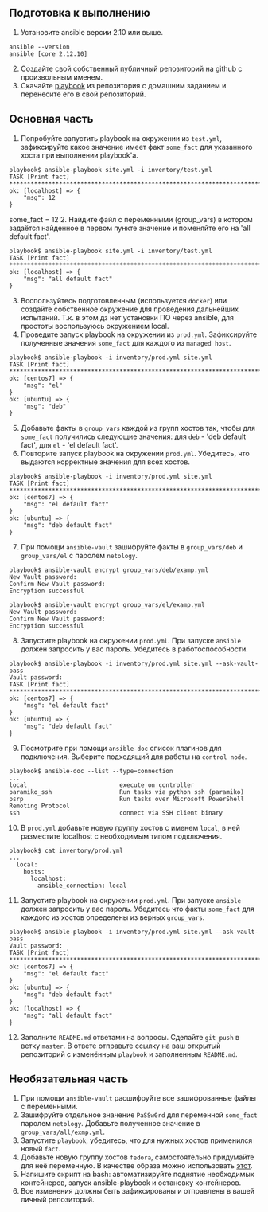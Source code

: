 ## Подготовка к выполнению
1. Установите ansible версии 2.10 или выше.
```
ansible --version
ansible [core 2.12.10]
```
2. Создайте свой собственный публичный репозиторий на github с произвольным именем.
3. Скачайте [playbook](./playbook/) из репозитория с домашним заданием и перенесите его в свой репозиторий.

## Основная часть
1. Попробуйте запустить playbook на окружении из `test.yml`, зафиксируйте какое значение имеет факт `some_fact` для указанного хоста при выполнении playbook'a.
```
playbook$ ansible-playbook site.yml -i inventory/test.yml
TASK [Print fact] *************************************************************************************************************************************************************************************************************
ok: [localhost] => {
    "msg": 12
}
```
some_fact = 12
2. Найдите файл с переменными (group_vars) в котором задаётся найденное в первом пункте значение и поменяйте его на 'all default fact'.
```
playbook$ ansible-playbook site.yml -i inventory/test.yml
TASK [Print fact] *************************************************************************************************************************************************************************************************************
ok: [localhost] => {
    "msg": "all default fact"
}
```
3. Воспользуйтесь подготовленным (используется `docker`) или создайте собственное окружение для проведения дальнейших испытаний.
Т.к. в этом дз нет установки ПО через ansible, для простоты воспользуюсь окружением local.
4. Проведите запуск playbook на окружении из `prod.yml`. Зафиксируйте полученные значения `some_fact` для каждого из `managed host`.
```
playbook$ ansible-playbook -i inventory/prod.yml site.yml
TASK [Print fact] *************************************************************************************************************************************************************************************************************
ok: [centos7] => {
    "msg": "el"
}
ok: [ubuntu] => {
    "msg": "deb"
}
```
5. Добавьте факты в `group_vars` каждой из групп хостов так, чтобы для `some_fact` получились следующие значения: для `deb` - 'deb default fact', для `el` - 'el default fact'.
6.  Повторите запуск playbook на окружении `prod.yml`. Убедитесь, что выдаются корректные значения для всех хостов.
```
playbook$ ansible-playbook -i inventory/prod.yml site.yml
TASK [Print fact] *************************************************************************************************************************************************************************************************************
ok: [centos7] => {
    "msg": "el default fact"
}
ok: [ubuntu] => {
    "msg": "deb default fact"
}
```
7. При помощи `ansible-vault` зашифруйте факты в `group_vars/deb` и `group_vars/el` с паролем `netology`.
```
playbook$ ansible-vault encrypt group_vars/deb/examp.yml
New Vault password: 
Confirm New Vault password: 
Encryption successful

playbook$ ansible-vault encrypt group_vars/el/examp.yml 
New Vault password: 
Confirm New Vault password: 
Encryption successful
```
8. Запустите playbook на окружении `prod.yml`. При запуске `ansible` должен запросить у вас пароль. Убедитесь в работоспособности.
```
playbook$ ansible-playbook -i inventory/prod.yml site.yml --ask-vault-pass
Vault password: 
TASK [Print fact] *************************************************************************************************************************************************************************************************************
ok: [centos7] => {
    "msg": "el default fact"
}
ok: [ubuntu] => {
    "msg": "deb default fact"
}
```
9. Посмотрите при помощи `ansible-doc` список плагинов для подключения. Выберите подходящий для работы на `control node`.
```
playbook$ ansible-doc --list --type=connection
...                                                                                                                                               
local                          execute on controller                                                                                                                                                                      
paramiko_ssh                   Run tasks via python ssh (paramiko)                                                                                                                                                        
psrp                           Run tasks over Microsoft PowerShell Remoting Protocol                                                                                                                                      
ssh                            connect via SSH client binary                                                                                                                                                              
```
10. В `prod.yml` добавьте новую группу хостов с именем  `local`, в ней разместите localhost с необходимым типом подключения.
```
playbook$ cat inventory/prod.yml 
...
  local:
    hosts:
      localhost:
        ansible_connection: local
```
11. Запустите playbook на окружении `prod.yml`. При запуске `ansible` должен запросить у вас пароль. Убедитесь что факты `some_fact` для каждого из хостов определены из верных `group_vars`.
```
playbook$ ansible-playbook -i inventory/prod.yml site.yml --ask-vault-pass
Vault password: 
TASK [Print fact] *************************************************************************************************************************************************************************************************************
ok: [centos7] => {
    "msg": "el default fact"
}
ok: [ubuntu] => {
    "msg": "deb default fact"
}
ok: [localhost] => {
    "msg": "all default fact"
}
```
12. Заполните `README.md` ответами на вопросы. Сделайте `git push` в ветку `master`. В ответе отправьте ссылку на ваш открытый репозиторий с изменённым `playbook` и заполненным `README.md`.

## Необязательная часть

1. При помощи `ansible-vault` расшифруйте все зашифрованные файлы с переменными.
2. Зашифруйте отдельное значение `PaSSw0rd` для переменной `some_fact` паролем `netology`. Добавьте полученное значение в `group_vars/all/exmp.yml`.
3. Запустите `playbook`, убедитесь, что для нужных хостов применился новый `fact`.
4. Добавьте новую группу хостов `fedora`, самостоятельно придумайте для неё переменную. В качестве образа можно использовать [этот](https://hub.docker.com/r/pycontribs/fedora).
5. Напишите скрипт на bash: автоматизируйте поднятие необходимых контейнеров, запуск ansible-playbook и остановку контейнеров.
6. Все изменения должны быть зафиксированы и отправлены в вашей личный репозиторий.